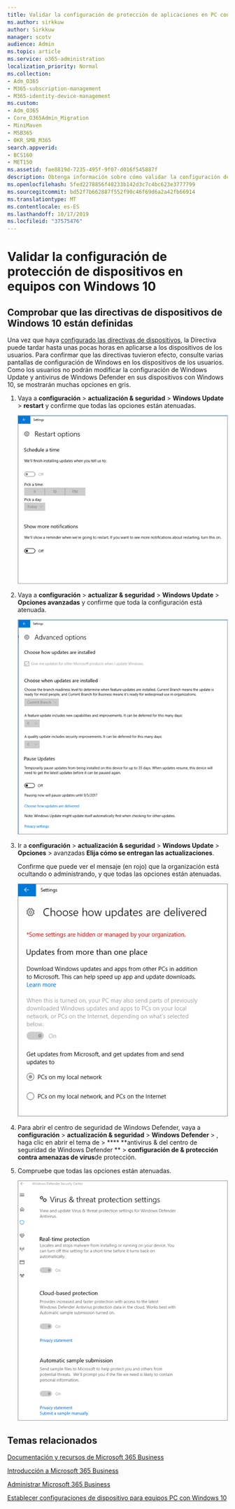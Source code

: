 ```yaml
---
title: Validar la configuración de protección de aplicaciones en PC con Windows 10
ms.author: sirkkuw
author: Sirkkuw
manager: scotv
audience: Admin
ms.topic: article
ms.service: o365-administration
localization_priority: Normal
ms.collection:
- Adm_O365
- M365-subscription-management
- M365-identity-device-management
ms.custom:
- Adm_O365
- Core_O365Admin_Migration
- MiniMaven
- MSB365
- OKR_SMB_M365
search.appverid:
- BCS160
- MET150
ms.assetid: fae8819d-7235-495f-9f07-d016f545887f
description: Obtenga información sobre cómo validar la configuración de protección de aplicaciones empresariales de Microsoft 365 en dispositivos Windows 10.
ms.openlocfilehash: 5fed2278856f40233b142d3c7c4bc623e3777799
ms.sourcegitcommit: bd52f7b662887f552f90c46f69d6a2a42fb66914
ms.translationtype: MT
ms.contentlocale: es-ES
ms.lasthandoff: 10/17/2019
ms.locfileid: "37575476"
---
```

# <a name="validate-device-protection-settings-on-windows-10-pcs"></a>Validar la configuración de protección de dispositivos en equipos con Windows 10

## <a name="verify-that-windows-10-device-policies-are-set"></a>Comprobar que las directivas de dispositivos de Windows 10 están definidas

Una vez que haya [configurado las directivas de dispositivos](protection-settings-for-windows-10-pcs.md), la Directiva puede tardar hasta unas pocas horas en aplicarse a los dispositivos de los usuarios. Para confirmar que las directivas tuvieron efecto, consulte varias pantallas de configuración de Windows en los dispositivos de los usuarios. Como los usuarios no podrán modificar la configuración de Windows Update y antivirus de Windows Defender en sus dispositivos con Windows 10, se mostrarán muchas opciones en gris.
  
1. Vaya a **configuración** \> **actualización &amp; seguridad** \> **Windows Update** \> **restart** y confirme que todas las opciones están atenuadas. 
    
    ![Todas las opciones de reinicio están atenuadas.](media/31308da9-18b0-47c5-bbf6-d5fa6747c376.png)
  
2. Vaya a **configuración** \> **actualizar &amp; seguridad** \> **Windows Update** \> **Opciones avanzadas** y confirme que toda la configuración está atenuada. 
    
    ![Las opciones de actualizaciones avanzadas de Windows están en gris.](media/049cf281-d503-4be9-898b-c0a3286c7fc2.png)
  
3. Ir a **configuración** \> **actualización &amp; seguridad** \> **Windows Update** \> **Opciones** \> avanzadas **Elija cómo se entregan las actualizaciones**.
    
    Confirme que puede ver el mensaje (en rojo) que la organización está ocultando o administrando, y que todas las opciones están atenuadas.
    
    ![Elegir cómo se entregan las actualizaciones la página indica que la configuración está oculta o administrada por la organización.](media/6b3e37c5-da41-4afd-9983-b4f406216b59.png)
  
4. Para abrir el centro de seguridad de Windows Defender, vaya a **configuración** \> **actualización &amp; seguridad** \> **Windows Defender** \> , haga clic en abrir el tema de \> **** **antivirus &amp; del centro de seguridad de Windows Defender ** \> **configuración de &amp; protección contra amenazas de virus**de protección. 
    
5. Compruebe que todas las opciones están atenuadas. 
    
    ![La configuración de protección contra virus y amenazas está atenuada.](media/9ca68d40-a5d9-49d7-92a4-c581688b5926.png)
  
## <a name="related-topics"></a>Temas relacionados

[Documentación y recursos de Microsoft 365 Business](https://go.microsoft.com/fwlink/p/?linkid=853701)
  
[Introducción a Microsoft 365 Business](microsoft-365-business-overview.md)
  
[Administrar Microsoft 365 Business](manage.md)
  
[Establecer configuraciones de dispositivo para equipos PC con Windows 10](protection-settings-for-windows-10-pcs.md)
  

